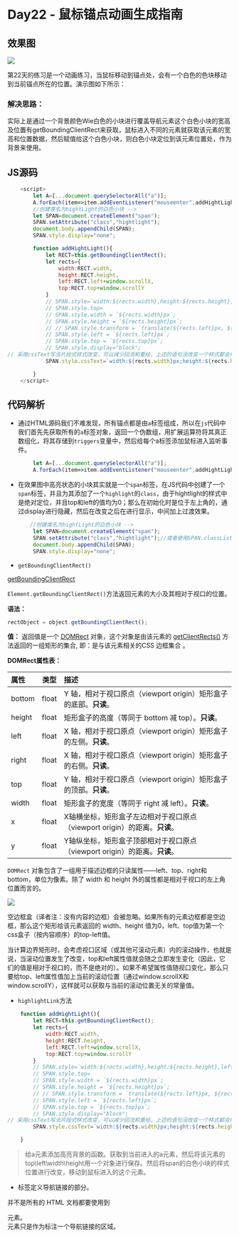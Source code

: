 # Day22 - 鼠标锚点动画生成指南

## 效果图


![](http://om1c35wrq.bkt.clouddn.com/day22-xiaoguotu.gif)

第22天的练习是一个动画练习，当鼠标移动到锚点处，会有一个白色的色块移动到当前锚点所在的位置。演示图如下所示：

### 解决思路：  
实际上是通过一个背景颜色Wie白色的小块进行覆盖导航元素这个白色小块的宽高及位置有getBoundingClientRect来获取，鼠标进入不同的元素就获取该元素的宽高和位置数据，然后赋值给这个白色小块，则白色小块定位到该元素位置处，作为背景来使用。


## JS源码

```js
    <script>
        let A=[...document.querySelectorAll("a")];
        A.forEach(item=>item.addEventListener("mouseenter",addHightLight));
        //创建类名为hightLight的白色小块 -->
        let SPAN=document.createElement("span");
        SPAN.setAttribute("class","hightlight");
        document.body.appendChild(SPAN);
        SPAN.style.display="none";

        function addHightLight(){
            let RECT=this.getBoundingClientRect();
            let rects={
                width:RECT.width,
                height:RECT.height,
                left:RECT.left+window.scrollX,
                top:RECT.top+window.scrollY
            }
            // SPAN.style=`width:${rects.width},height:${rects.height},left:${rects.left},top:${rects.top}`;
            // SPAN.style.top=
            // SPAN.style.width = `${rects.width}px`;
            // SPAN.style.height = `${rects.height}px`;
            // // SPAN.style.transform = `translate(${rects.left}px, ${rects.top}px)`;用了位置移动，等价于下面的这两条语句
            // SPAN.style.left = `${rects.left}px`;
            // SPAN.style.top = `${rects.top}px`;
            // SPAN.style.display="block";
// 采用cssText写法片段式样式改变，可以减少回流和重绘，上述的语句没改变一个样式都会触发回流和重绘。
            SPAN.style.cssText=`width:${rects.width}px;height:${rects.height}px;left:${rects.left}px;top:${rects.top}px;display:block;`;

        }
    </script>
```

## 代码解析

- 通过HTML源码我们不难发现，所有锚点都是由`a`标签组成，所以在`js`代码中我们首先先获取所有的`a`标签对象，返回一个伪数组，用扩展运算符将其真正数组化，将其存储到`triggers`变量中，然后给每个a标签添加鼠标进入监听事件。

```js
        let A=[...document.querySelectorAll("a")];
        A.forEach(item=>item.addEventListener("mouseenter",addHightLight));
```
- 在效果图中高亮状态的小块其实就是一个`span`标签，在JS代码中创建了一个`span`标签，并且为其添加了一个`highlight`的`class`，由于hightlight的样式中
是绝对定位，并且top和left的值均为0；那么在初始化时是位于左上角的，通过display进行隐藏，然后在改变之后在进行显示，中间加上过渡效果。
```js
       //创建类名为hightLight的白色小块 -->
        let SPAN=document.createElement("span");
        SPAN.setAttribute("class","hightlight");//或者使用SPAN.classList.add("hightlight");
        document.body.appendChild(SPAN);
        SPAN.style.display="none"; 
```

- `getBoundingClientRect()`

[getBoundingClientRect](https://blog.csdn.net/qq_39207948/article/details/88147479)

`Element.getBoundingClientRect()`方法返回元素的大小及其相对于视口的位置。

**语法：**

```js
rectObject = object.getBoundingClientRect();
```

**值：**
返回值是一个 [DOMRect](https://developer.mozilla.org/zh-CN/docs/Mozilla/Tech/XPCOM/Reference/Interface/nsIDOMClientRect) 对象，这个对象是由该元素的 [getClientRects()](https://developer.mozilla.org/zh-CN/docs/Web/API/Element/getClientRects) 方法返回的一组矩形的集合, 即：是与该元素相关的CSS 边框集合 。

**DOMRect属性表：**

|属性|类型|描述|
|:-----------|:-----------:|:-----------|
|bottom|float|Y 轴，相对于视口原点（viewport origin）矩形盒子的底部。**只读**。 |
|height|float|矩形盒子的高度（等同于 bottom 减 top）。**只读**。|
|left|float|X 轴，相对于视口原点（viewport origin）矩形盒子的左侧。**只读**。 |
|right|float|X 轴，相对于视口原点（viewport origin）矩形盒子的右侧。**只读**。 |
|top|float|Y 轴，相对于视口原点（viewport origin）矩形盒子的顶部。**只读**。|
|width|float|矩形盒子的宽度（等同于 right 减 left）。**只读**。 |
|x|float|X轴横坐标，矩形盒子左边相对于视口原点（viewport origin）的距离。**只读**。|
|y|float|Y轴纵坐标，矩形盒子顶部相对于视口原点（viewport origin）的距离。**只读**。|


`DOMRect` 对象包含了一组用于描述边框的只读属性——left、top、right和bottom，单位为像素。除了 width 和 height 外的属性都是相对于视口的左上角位置而言的。

![](http://om1c35wrq.bkt.clouddn.com/day22-rect.png)

空边框盒（译者注：没有内容的边框）会被忽略。如果所有的元素边框都是空边框，那么这个矩形给该元素返回的 width、height 值为0，left、top值为第一个css盒子（按内容顺序）的top-left值。

当计算边界矩形时，会考虑视口区域（或其他可滚动元素）内的滚动操作，也就是说，当滚动位置发生了改变，top和left属性值就会随之立即发生变化（因此，它们的值是相对于视口的，而不是绝对的）。如果不希望属性值随视口变化，那么只要给top、left属性值加上当前的滚动位置（通过window.scrollX和window.scrollY），这样就可以获取与当前的滚动位置无关的常量值。

- `highlightLink`方法

```js
    function addHightLight(){
        let RECT=this.getBoundingClientRect();  
        let rects={
            width:RECT.width,
            height:RECT.height,
            left:RECT.left+window.scrollX,
            top:RECT.top+window.scrollY
        }
        // SPAN.style=`width:${rects.width},height:${rects.height},left:${rects.left},top:${rects.top}`;
        // SPAN.style.top=
        // SPAN.style.width = `${rects.width}px`;
        // SPAN.style.height = `${rects.height}px`;
        // // SPAN.style.transform = `translate(${rects.left}px, ${rects.top}px)`;用了位置移动，等价于下面的这两条语句
        // SPAN.style.left = `${rects.left}px`;
        // SPAN.style.top = `${rects.top}px`;
        // SPAN.style.display="block";
// 采用cssText写法片段式样式改变，可以减少回流和重绘，上述的语句没改变一个样式都会触发回流和重绘。
        SPAN.style.cssText=`width:${rects.width}px;height:${rects.height}px;left:${rects.left}px;top:${rects.top}px;display:block;`;

    }
```
> 给a元素添加高亮背景的函数。获取到当前进入的a元素，然后将该元素的top\left\width\height用一个对象进行保存。然后将span的白色小块的样式位置进行改变，移动到鼠标进入的这个元素。  


- <nav> 标签定义导航链接的部分。  

并不是所有的 HTML 文档都要使用到 <nav> 元素。<nav> 元素只是作为标注一个导航链接的区域。
